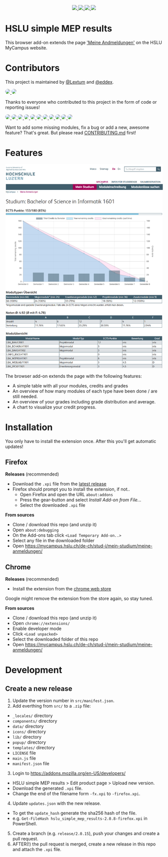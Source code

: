 <p align="center">
    <a href="https://github.com/eddex/hslu-simple-mep-results/blob/master/LICENSE" alt="License">
      <img src="https://img.shields.io/github/license/eddex/hslu-simple-mep-results">
    </a>
    <a href="https://github.com/eddex/hslu-simple-mep-results/releases" alt="Release">
      <img src="https://img.shields.io/github/v/release/eddex/hslu-simple-mep-results">
    </a>
    <a href="https://github.com/eddex/hslu-simple-mep-results/releases" alt="TotalDownloads">
      <img src="https://img.shields.io/github/downloads/eddex/hslu-simple-mep-results/total">
    </a>
    <a href="https://github.com/eddex/hslu-simple-mep-results/releases" alt="LatestReleaseDownloads">
      <img src="https://img.shields.io/github/downloads/eddex/hslu-simple-mep-results/latest/total">
    </a>
</p>

# HSLU simple MEP results
This browser add-on extends the page ['Meine Andmeldungen'](https://mycampus.hslu.ch/de-ch/stud-i/mein-studium/meine-anmeldungen/) on the HSLU MyCampus website.

# Contributors

This project is maintained by [@Lextum](https://github.com/Lextum) and [@eddex](https://github.com/eddex).

<a href="https://github.com/Lextum">
  <img src="https://avatars1.githubusercontent.com/u/5988613?s=40&v=4" style="border-radius: 50%;" />
</a>
<a href="https://github.com/eddex">
  <img src="https://avatars2.githubusercontent.com/u/5302085?s=40&v=4" style="border-radius: 50%;" />
</a>

Thanks to everyone who contributed to this project in the form of code or reporting issues!

<a href="https://github.com/dev-jan">
  <img src="https://avatars3.githubusercontent.com/u/5829661?s=40&v=4" style="border-radius: 50%;" />
</a>
<a href="https://github.com/fliiiix">
  <img src="https://avatars1.githubusercontent.com/u/1682954?s=40&v=4" style="border-radius: 50%;" />
</a>
<a href="https://github.com/timofurrer">
  <img src="https://avatars2.githubusercontent.com/u/1008252?s=40&v=4" style="border-radius: 50%;" />
</a>
<a href="https://github.com/Elmeche">
  <img src="https://avatars0.githubusercontent.com/u/49430274?s=40&v=4" style="height: 40px;border-radius: 50%;" />
</a>
<a href="https://github.com/janedoekills">
  <img src="https://avatars0.githubusercontent.com/u/39761062?s=40&v=4" style="border-radius: 50%;" />
</a>
<a href="https://github.com/florianbaer">
  <img src="https://avatars0.githubusercontent.com/u/3041156?s=44&v=4" style="border-radius: 50%;" />
</a>
<a href="https://github.com/nerrehmit">
  <img src="https://avatars2.githubusercontent.com/u/15264624?s=40&v=4" style="border-radius: 50%;" />
</a>
<a href="https://github.com/retostadelmann">
  <img src="https://avatars3.githubusercontent.com/u/10433328?s=40&v=4" style="border-radius: 50%;" />
</a>
<a href="https://github.com/vigi86">
  <img src="https://avatars2.githubusercontent.com/u/8401847?s=40&v=4" style="border-radius: 50%;" />
</a>
<a href="https://github.com/TheHuebschi">
  <img src="https://avatars2.githubusercontent.com/u/33907022?s=40&v=4" style="border-radius: 50%;" />
</a>
<a href="https://github.com/wullli">
  <img src="https://avatars3.githubusercontent.com/u/29056346?s=40&v=4" style="border-radius: 50%;" />
</a>

Want to add some missing modules, fix a bug or add a new, awesome feature? That's great. But please read [CONTRIBUTING.md](CONTRIBUTING.md) first!

# Features

![screenshot](screenshot.png)

The browser add-on extends the page with the following features:
- A simple table with all your modules, credits and grades
- An overview of how many modules of each type have been done / are still needed.
- An overview of your grades including grade distribution and average.
- A chart to visualize your credit progress.

# Installation

You only have to install the extension once. After this you'll get automatic updates!

## Firefox

**Releases** (recommended)

- Download the `.xpi` file from the [latest release](https://github.com/eddex/hslu-simple-mep-results/releases)
- Firefox should prompt you to install the extension, if not..
  - Open Firefox and open the URL `about:addons`
  - Press the gear-button and select *Install Add-on from File...*
  - Select the downloaded `.xpi` file

**From  sources**
- Clone / download this repo (and unzip it)
- Open `about:debugging`
- On the Add-ons tab click `<Load Temporary Add-on..>`
- Select any file in the downloaded folder
- Open https://mycampus.hslu.ch/de-ch/stud-i/mein-studium/meine-anmeldungen/

## Chrome

**Releases** (recommended)
- Install the extension from the [chrome web store
](https://chrome.google.com/webstore/detail/hslu-simple-mep-results/bkcgbpgefenaapagldnnabfakilmfihp)

Google might remove the extension from the store again, so stay tuned.

**From sources**

- Clone / download this repo (and unzip it)
- Open `chrome://extensions/`
- Enable developer mode
- Click `<Load unpacked>`
- Select the downloaded folder of this repo
- Open https://mycampus.hslu.ch/de-ch/stud-i/mein-studium/meine-anmeldungen/

# Development

## Create a new release

1. Update the version number in `src/manifest.json`.
2. Add everthing from `src/` to a `.zip` file:
  - `_locales/` directory
  - `components/` directory
  - `data/` directory
  - `icons/` directory
  - `lib/` directory
  - `popup/` directory
  - `templates/` directory
  - `LICENSE` file
  - `main.js` file
  - `manifest.json` file
3. Login to https://addons.mozilla.org/en-US/developers/
  - HSLU simple MEP results > Edit product page > Upload new version.
  - Download the generated `.xpi` file.
  - Change the end of the filename form `-fx.xpi` to `-firefox.xpi`.
4. Update `updates.json` with the new release.
  - To get the `update_hash` generate the sha256 hash of the file.
  - e.g. `Get-FileHash hslu_simple_mep_results-2.0.8-firefox.xpi` in PowerShell.
5. Create a branch (e.g. `release/2.0.15`), push your changes and create a pull request.
6. AFTER(!) the pull request is merged, create a new release in this repo and attach the `.xpi` file.
